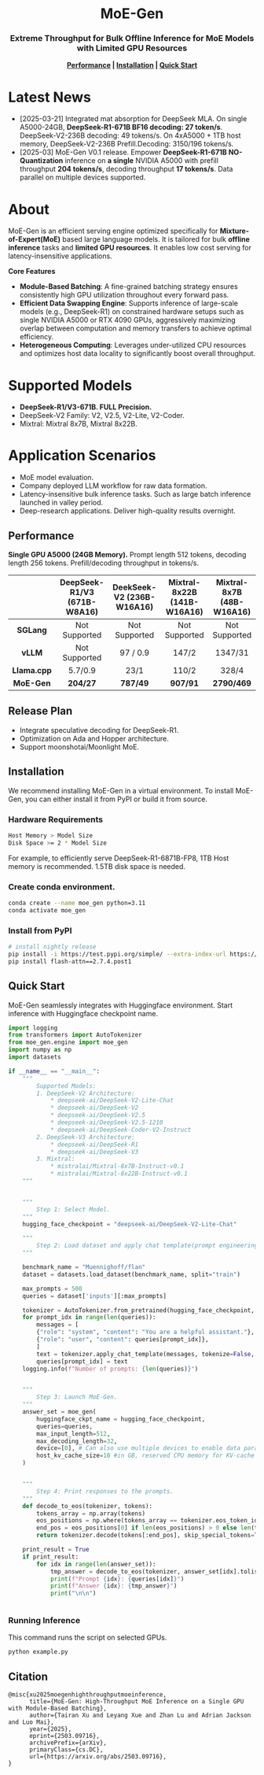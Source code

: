 <div align="center">
 <h1> MoE-Gen
 <h3>Extreme Throughput for Bulk Offline Inference for MoE Models with Limited GPU Resources</h3>
  <strong><a href="#Performance">Performance</a> | <a href="#Installation"> Installation</a> | <a href="#Quick-Start">Quick Start </a> </strong>
</div>

# Latest News
- [2025-03-21] Integrated mat absorption for DeepSeek MLA. On single A5000-24GB, **DeepSeek-R1-671B BF16 decoding: 27 token/s**. DeepSeek-V2-236B decoding: 49 tokens/s. On 4xA5000 + 1TB host memory, DeepSeek-V2-236B Prefill.Decoding: 3150/196 tokens/s.
- [2025-03] MoE-Gen V0.1 release. Empower **DeepSeek-R1-671B NO-Quantization** inference on **a single** NVIDIA A5000 with prefill throughput **204 tokens/s**, decoding throughput **17 tokens/s**. Data parallel on multiple devices supported.

# About
MoE-Gen is an efficient serving engine optimized specifically for **Mixture-of-Expert(MoE)** based large language models. It is tailored for bulk **offline inference** tasks and **limited GPU resources**. It enables low cost serving for latency-insensitive applications.

**Core Features**

- **Module-Based Batching**: A fine-grained batching strategy ensures consistently high GPU utilization throughout every forward pass.
- **Efficient Data Swapping Engine**: Supports inference of large-scale models (e.g., DeepSeek-R1) on constrained hardware setups such as single NVIDIA A5000 or RTX 4090 GPUs, aggressively maximizing overlap between computation and memory transfers to achieve optimal efficiency.
- **Heterogeneous Computing**: Leverages under-utilized CPU resources and optimizes host data locality to significantly boost overall throughput.

# Supported Models
- **DeepSeek-R1/V3-671B. FULL Precision.**
- DeepSeek-V2 Family: V2, V2.5, V2-Lite, V2-Coder.
- Mixtral: Mixtral 8x7B, Mixtral 8x22B.

# Application Scenarios
- MoE model evaluation.
- Company deployed LLM workflow for raw data formation.
- Latency-insensitive bulk inference tasks. Such as large batch inference launched in valley period.
- Deep-research applications. Deliver high-quality results overnight.

## Performance

**Single GPU A5000 (24GB Memory).** Prompt length 512 tokens, decoding length 256 tokens. Prefill/decoding throughput in tokens/s.


<div align="center">

|               | DeepSeek-R1/V3 (671B-W8A16)| DeekSeek-V2 (236B-W16A16)|Mixtral-8x22B (141B-W16A16)|Mixtral-8x7B (48B-W16A16)|
|:-------------:|:--------------------------:|:-----------------------:|:-----------------------:|:-----------------------:|
| **SGLang**    | Not Supported              | Not Supported           |Not Supported           |Not Supported           |
| **vLLM**      | Not Supported              | 97 / 0.9                |147/2                   |1347/31|
| **Llama.cpp** | 5.7/0.9                  | 23/1                    |110/2                   |328/4|
| **MoE-Gen**   | **204/27**                 | **787/49**              |**907/91**              |**2790/469**|
</div>


## Release Plan

* Integrate speculative decoding for DeepSeek-R1.
* Optimization on Ada and Hopper architecture.
* Support moonshotai/Moonlight MoE.

## Installation

We recommend installing MoE-Gen in a virtual environment. To install MoE-Gen, you can either install it from PyPI or build it from source.

### Hardware Requirements
```bash
Host Memory > Model Size
Disk Space >= 2 * Model Size
```
For example,  to efficiently serve DeepSeek-R1-6871B-FP8, 1TB Host memory is recommended. 1.5TB disk space is needed.


### Create conda environment.

```bash
conda create --name moe_gen python=3.11
conda activate moe_gen
```

### Install from PyPI

```bash
# install nightly release
pip install -i https://test.pypi.org/simple/ --extra-index-url https://pypi.org/simple/ moe-gen
pip install flash-attn==2.7.4.post1
```

## Quick Start
MoE-Gen seamlessly integrates with Huggingface environment. Start inference with Huggingface checkpoint name.
```python
import logging
from transformers import AutoTokenizer
from moe_gen.engine import moe_gen
import numpy as np
import datasets

if __name__ == "__main__":
    """
        Supported Models:
        1. DeepSeek-V2 Architecture:
            * deepseek-ai/DeepSeek-V2-Lite-Chat
            * deepseek-ai/DeepSeek-V2
            * deepseek-ai/DeepSeek-V2.5
            * deepseek-ai/DeepSeek-V2.5-1210
            * deepseek-ai/DeepSeek-Coder-V2-Instruct
        2. DeepSeek-V3 Architecture:
            * deepseek-ai/DeepSeek-R1
            * deepseek-ai/DeepSeek-V3
        3. Mixtral:
            * mistralai/Mixtral-8x7B-Instruct-v0.1
            * mistralai/Mixtral-8x22B-Instruct-v0.1
    """


    """
        Step 1: Select Model.
    """
    hugging_face_checkpoint = "deepseek-ai/DeepSeek-V2-Lite-Chat"

    """
        Step 2: Load dataset and apply chat template(prompt engineering).
    """

    benchmark_name = "Muennighoff/flan"
    dataset = datasets.load_dataset(benchmark_name, split="train")

    max_prompts = 500
    queries = dataset['inputs'][:max_prompts]

    tokenizer = AutoTokenizer.from_pretrained(hugging_face_checkpoint, trust_remote_code=True)
    for prompt_idx in range(len(queries)):
        messages = [
        {"role": "system", "content": "You are a helpful assistant."},
        {"role": "user", "content": queries[prompt_idx]},
        ]
        text = tokenizer.apply_chat_template(messages, tokenize=False, add_generation_prompt=True)
        queries[prompt_idx] = text
    logging.info(f"Number of prompts: {len(queries)}")


    """
        Step 3: Launch MoE-Gen.
    """
    answer_set = moe_gen(
        huggingface_ckpt_name = hugging_face_checkpoint,
        queries=queries,
        max_input_length=512,
        max_decoding_length=32,
        device=[0], # Can also use multiple devices to enable data parallel, e.g.[0,1,2,3]
        host_kv_cache_size=10 #in GB, reserved CPU memory for KV-cache
    )


    """
        Step 4: Print responses to the prompts.
    """
    def decode_to_eos(tokenizer, tokens):
        tokens_array = np.array(tokens)
        eos_positions = np.where(tokens_array == tokenizer.eos_token_id)[0]
        end_pos = eos_positions[0] if len(eos_positions) > 0 else len(tokens_array)
        return tokenizer.decode(tokens[:end_pos], skip_special_tokens=True)

    print_result = True
    if print_result:
        for idx in range(len(answer_set)):
            tmp_answer = decode_to_eos(tokenizer, answer_set[idx].tolist()[0])
            print(f"Prompt {idx}: {queries[idx]}")
            print(f"Answer {idx}: {tmp_answer}")
            print("\n\n")



```
### Running Inference

This command runs the script on selected GPUs.
```bash
python example.py
```



## Citation
```
@misc{xu2025moegenhighthroughputmoeinference,
      title={MoE-Gen: High-Throughput MoE Inference on a Single GPU with Module-Based Batching},
      author={Tairan Xu and Leyang Xue and Zhan Lu and Adrian Jackson and Luo Mai},
      year={2025},
      eprint={2503.09716},
      archivePrefix={arXiv},
      primaryClass={cs.DC},
      url={https://arxiv.org/abs/2503.09716},
}
```
